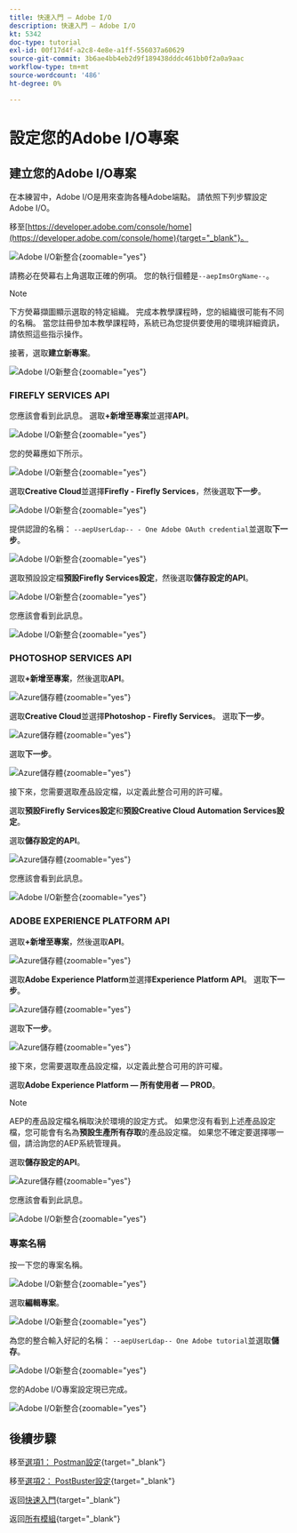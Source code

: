 ```yaml
---
title: 快速入門 — Adobe I/O
description: 快速入門 — Adobe I/O
kt: 5342
doc-type: tutorial
exl-id: 00f17d4f-a2c8-4e8e-a1ff-556037a60629
source-git-commit: 3b6ae4bb4eb2d9f189438dddc461bb0f2a0a9aac
workflow-type: tm+mt
source-wordcount: '486'
ht-degree: 0%

---
```


# 設定您的Adobe I/O專案

## 建立您的Adobe I/O專案

在本練習中，Adobe I/O是用來查詢各種Adobe端點。 請依照下列步驟設定Adobe I/O。

移至[https://developer.adobe.com/console/home](https://developer.adobe.com/console/home){target="_blank"}。

![Adobe I/O新整合](./images/iohome.png){zoomable="yes"}

請務必在熒幕右上角選取正確的例項。 您的執行個體是`--aepImsOrgName--`。

>[!NOTE]
>
> 下方熒幕擷圖顯示選取的特定組織。 完成本教學課程時，您的組織很可能有不同的名稱。 當您註冊參加本教學課程時，系統已為您提供要使用的環境詳細資訊，請依照這些指示操作。

接著，選取&#x200B;**建立新專案**。

![Adobe I/O新整合](./images/iocomp.png){zoomable="yes"}

### FIREFLY SERVICES API

您應該會看到此訊息。 選取&#x200B;**+新增至專案**&#x200B;並選擇&#x200B;**API**。

![Adobe I/O新整合](./images/adobe_io_access_api.png){zoomable="yes"}

您的熒幕應如下所示。

![Adobe I/O新整合](./images/api1.png){zoomable="yes"}

選取&#x200B;**Creative Cloud**&#x200B;並選擇&#x200B;**Firefly - Firefly Services**，然後選取&#x200B;**下一步**。

![Adobe I/O新整合](./images/api3.png){zoomable="yes"}

提供認證的名稱： `--aepUserLdap-- - One Adobe OAuth credential`並選取&#x200B;**下一步**。

![Adobe I/O新整合](./images/api4.png){zoomable="yes"}

選取預設設定檔&#x200B;**預設Firefly Services設定**，然後選取&#x200B;**儲存設定的API**。

![Adobe I/O新整合](./images/api9.png){zoomable="yes"}

您應該會看到此訊息。

![Adobe I/O新整合](./images/api10.png){zoomable="yes"}

### PHOTOSHOP SERVICES API

選取&#x200B;**+新增至專案**，然後選取&#x200B;**API**。

![Azure儲存體](./images/ps2.png){zoomable="yes"}

選取&#x200B;**Creative Cloud**&#x200B;並選擇&#x200B;**Photoshop - Firefly Services**。 選取&#x200B;**下一步**。

![Azure儲存體](./images/ps3.png){zoomable="yes"}

選取&#x200B;**下一步**。

![Azure儲存體](./images/ps4.png){zoomable="yes"}

接下來，您需要選取產品設定檔，以定義此整合可用的許可權。

選取&#x200B;**預設Firefly Services設定**&#x200B;和&#x200B;**預設Creative Cloud Automation Services設定**。

選取&#x200B;**儲存設定的API**。

![Azure儲存體](./images/ps5.png){zoomable="yes"}

您應該會看到此訊息。

![Adobe I/O新整合](./images/ps7.png){zoomable="yes"}

### ADOBE EXPERIENCE PLATFORM API

選取&#x200B;**+新增至專案**，然後選取&#x200B;**API**。

![Azure儲存體](./images/aep1.png){zoomable="yes"}

選取&#x200B;**Adobe Experience Platform**&#x200B;並選擇&#x200B;**Experience Platform API**。 選取&#x200B;**下一步**。

![Azure儲存體](./images/aep2.png){zoomable="yes"}

選取&#x200B;**下一步**。

![Azure儲存體](./images/aep3.png){zoomable="yes"}

接下來，您需要選取產品設定檔，以定義此整合可用的許可權。

選取&#x200B;**Adobe Experience Platform — 所有使用者 — PROD**。

>[!NOTE]
>
>AEP的產品設定檔名稱取決於環境的設定方式。 如果您沒有看到上述產品設定檔，您可能會有名為&#x200B;**預設生產所有存取**&#x200B;的產品設定檔。 如果您不確定要選擇哪一個，請洽詢您的AEP系統管理員。

選取&#x200B;**儲存設定的API**。

![Azure儲存體](./images/aep4.png){zoomable="yes"}

您應該會看到此訊息。

![Adobe I/O新整合](./images/aep5.png){zoomable="yes"}

### 專案名稱

按一下您的專案名稱。

![Adobe I/O新整合](./images/api13.png){zoomable="yes"}

選取&#x200B;**編輯專案**。

![Adobe I/O新整合](./images/api14.png){zoomable="yes"}

為您的整合輸入好記的名稱： `--aepUserLdap-- One Adobe tutorial`並選取&#x200B;**儲存**。

![Adobe I/O新整合](./images/api15.png){zoomable="yes"}

您的Adobe I/O專案設定現已完成。

![Adobe I/O新整合](./images/api16.png){zoomable="yes"}

## 後續步驟

移至[選項1： Postman設定](./ex7.md){target="_blank"}

移至[選項2： PostBuster設定](./ex8.md){target="_blank"}

返回[快速入門](./getting-started.md){target="_blank"}

返回[所有模組](./../../../overview.md){target="_blank"}
